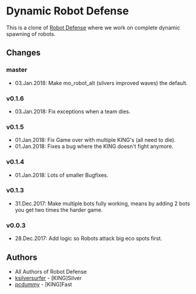 # Dynamic Robot Defense

This is a clone of [Robot Defense](https://github.com/techannihilation/Robot-Defense) where we work on complete dynamic spawning of robots.

## Changes

### master

- 03.Jan.2018: Make mo_robot_alt (silvers improved waves) the default.

### v0.1.6

- 03.Jan.2018: Fix exceptions when a team dies.

### v0.1.5

- 01.Jan.2018: Fix Game over with multiple KING's (all need to die).
- 01.Jan.2018: Fixes a bug where the KING doesn't fight anymore.

### v0.1.4

- 01.Jan.2018: Lots of smaller Bugfixes.

### v0.1.3

- 31.Dec.2017: Make multiple bots fully working, means by adding 2 bots you get two times the harder game.

### v0.0.3

- 28.Dec.2017: Add logic so Robots attack big eco spots first.

## Authors

- All Authors of Robot Defense
- [ksilversurfer](https://github.com/ksilversurfer) - [KING]Silver
- [pcdummy](https://github.com/pcdummy/) - [KING]Fast
